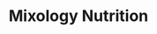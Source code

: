 ---
title: "Mixology Nutrition"
url: /albuquerque/mixology-nutrition/
shop: nutrition supplements
---